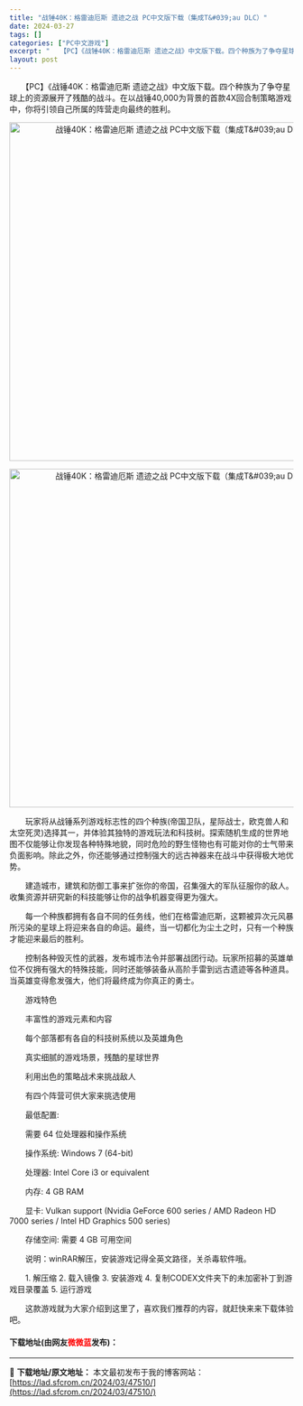 ```yaml
---
title: "战锤40K：格雷迪厄斯 遗迹之战 PC中文版下载（集成T&#039;au DLC）"
date: 2024-03-27
tags: []
categories: ["PC中文游戏"]
excerpt: "　　【PC】《战锤40K：格雷迪厄斯 遗迹之战》中文版下载。四个种族为了争夺星球上的资源展开了残酷的战斗。在以战锤40,000为背景的首款4X回合制策略游戏中，你将引领自己所属的阵营走向最终的胜利。 　　玩家将从战锤系列游戏标志性的四个种族(帝国卫队，星际战士，欧克兽人和太空死灵)选择其一，并体验其&hellip;"
layout: post
---
```


 <p>　　【PC】《战锤40K：格雷迪厄斯 遗迹之战》中文版下载。四个种族为了争夺星球上的资源展开了残酷的战斗。在以战锤40,000为背景的首款4X回合制策略游戏中，你将引领自己所属的阵营走向最终的胜利。</p> <p align="center"><img align="" border="0" src="https://lad.sfcrom.cn/wp-content/uploads/2024/03/20240327_66037b19c21a8.webp" width="600" alt="战锤40K：格雷迪厄斯 遗迹之战 PC中文版下载（集成T&amp;#039;au DLC）" /></p> <p align="center"><img align="" border="0" src="https://lad.sfcrom.cn/wp-content/uploads/2024/03/20240327_66037b1a41c39.webp" width="600" alt="战锤40K：格雷迪厄斯 遗迹之战 PC中文版下载（集成T&amp;#039;au DLC）" /></p> <p>　　玩家将从战锤系列游戏标志性的四个种族(帝国卫队，星际战士，欧克兽人和太空死灵)选择其一，并体验其独特的游戏玩法和科技树。探索随机生成的世界地图不仅能够让你发现各种特殊地貌，同时危险的野生怪物也有可能对你的士气带来负面影响。除此之外，你还能够通过控制强大的远古神器来在战斗中获得极大地优势。</p> <p>　　建造城市，建筑和防御工事来扩张你的帝国，召集强大的军队征服你的敌人。收集资源并研究新的科技能够让你的战争机器变得更为强大。</p> <p>　　每一个种族都拥有各自不同的任务线，他们在格雷迪厄斯，这颗被异次元风暴所污染的星球上将迎来各自的命运。最终，当一切都化为尘土之时，只有一个种族才能迎来最后的胜利。</p> <p>　　控制各种毁灭性的武器，发布城市法令并部署战团行动。玩家所招募的英雄单位不仅拥有强大的特殊技能，同时还能够装备从高阶手雷到远古遗迹等各种道具。当英雄变得愈发强大，他们将最终成为你真正的勇士。</p> <p>　　游戏特色</p> <p>　　丰富性的游戏元素和内容</p> <p>　　每个部落都有各自的科技树系统以及英雄角色</p> <p>　　真实细腻的游戏场景，残酷的星球世界</p> <p>　　利用出色的策略战术来挑战敌人</p> <p>　　有四个阵营可供大家来挑选使用</p> <p>　　最低配置:</p> <p>　　需要 64 位处理器和操作系统</p> <p>　　操作系统: Windows 7 (64-bit)</p> <p>　　处理器: Intel Core i3 or equivalent</p> <p>　　内存: 4 GB RAM</p> <p>　　显卡: Vulkan support (Nvidia GeForce 600 series / AMD Radeon HD 7000 series / Intel HD Graphics 500 series)</p> <p>　　存储空间: 需要 4 GB 可用空间</p> <p>　　说明：winRAR解压，安装游戏记得全英文路径，关杀毒软件哦。</p> <p>　　1. 解压缩 2. 载入镜像 3. 安装游戏 4. 复制CODEX文件夹下的未加密补丁到游戏目录覆盖 5. 运行游戏</p> <p>　　这款游戏就为大家介绍到这里了，喜欢我们推荐的内容，就赶快来来下载体验吧。</p> <p><h4>下载地址(由网友<font color="red">微微蓝</font>发布)：</h4></p> 

---
📖 **下载地址/原文地址：** 本文最初发布于我的博客网站：[https://lad.sfcrom.cn/2024/03/47510/](https://lad.sfcrom.cn/2024/03/47510/)
